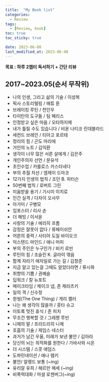 ```yaml
---
title:  "My Book list"
categories:
  - Review
tags:
  - [Review, book]
toc: true
toc_sticky: true

date: 2023-06-08
last_modified_at: 2023-06-08
---
```


**목표 : 하루 2챕터 독서하기 + 간단 리뷰**

## 2017~2023.05(순서 무작위)

- 나의 인생, 그리고 삶의 기술 / 이성복
- 픽사 스토리텔링 / 매튜 룬
- 브레이킹 루틴 / 천인우
- 타이탄의 도구들 / 팀 페리스
- 인정받고 싶은 마음 / 오타하지메
- 내가 틀릴 수도 있습니다 / 비욘 나티코 린데블라드
- 세컨드 브레인 / 티아고 포르테
- 정리의 힘 / 곤도 마리에
- 거인의 노트 / 김익환
- 생각이 너무 많은 서른 살에게 / 김은주
- 개인주의자 선언 / 문유석
- 초인수업 / 카를로스 카스타네다
- 부의 추월 차선 / 엠제이 드마코
- 12가지 인생의 법칙 / 조던 B. 피터슨
- 50번째 법칙 / 로버트 그린
- 미움받을 용기 / 기시미 이치로
- 인간 실격 / 다자이 오사무
- 아가미 / 구병모
- 임포스터 / 리사 손
- 더 해빙 / 이서윤
- 사랑의 기술 / 에리히 프롬
- 감정은 잘못이 없다 / 류페이쉬안
- 어른의 중력 / 사티아 도일 바이오크
- 익스텐드 마인드 / 애니 머피
- 부의 주인은 누구인가 / 비키 로빈
- 루틴의 힘 / 조슬린 K. 글라이 엮음
- 함께 자라기 애자일로 가는 길 / 김창준
- 지금 알고 있는걸 그때도 알았더라면 /  류시화
- 취향의 기쁨 / 권예슬
- 딥워크 / 칼 뉴포트
- 메이크타임 / 제이크 냅, 존 제라츠키
- 일의 격 / 신수정
- 원씽(The One Thing) / 게리 켈러
- 나는 왜 생각이 많을까 / 훗타 슈고
- 이토록 멋진 휴식 / 존 피치
- 무조건 행복할 것 / 그레첸 루빈
- 니체의 말 / 프리드리히 니체
- 호흡의 기술 / 제임스 네스터
- 과거가 남긴 우울, 미래가 보낸 불안 / 김아라
- 당신의 뇌는 최적화를 원한다 / 가바사와 시온
- 더 시스템 / 스콧 애덤스
- 도파민네이션 / 애나 렘키
- 불안/ 알랭드 보통 (~ing)
- 유리알 유희 / 헤르만 헤세 (~ing)
- 비폭력대화 / 마셜 로젠버그(~ing)